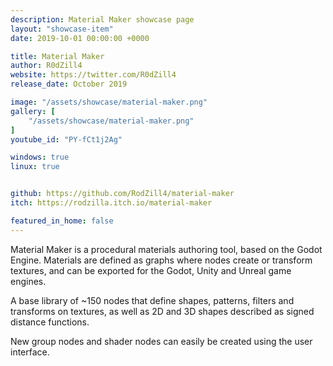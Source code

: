 ```yaml
---
description: Material Maker showcase page
layout: "showcase-item"
date: 2019-10-01 00:00:00 +0000

title: Material Maker
author: R0dZill4
website: https://twitter.com/R0dZill4
release_date: October 2019

image: "/assets/showcase/material-maker.png"
gallery: [
	"/assets/showcase/material-maker.png"
]
youtube_id: "PY-fCt1j2Ag"

windows: true
linux: true


github: https://github.com/RodZill4/material-maker
itch: https://rodzilla.itch.io/material-maker

featured_in_home: false
---
```


<p>
  Material Maker is a procedural materials authoring tool, based on the Godot
  Engine. Materials are defined as graphs where nodes create or transform
  textures, and can be exported for the Godot, Unity and Unreal game engines.
</p>
<p>
  A base library of ~150 nodes that define shapes, patterns, filters and
  transforms on textures, as well as 2D and 3D shapes described as signed
  distance functions.
</p>
<p>
  New group nodes and shader nodes can easily be created using the user interface.
</p>
